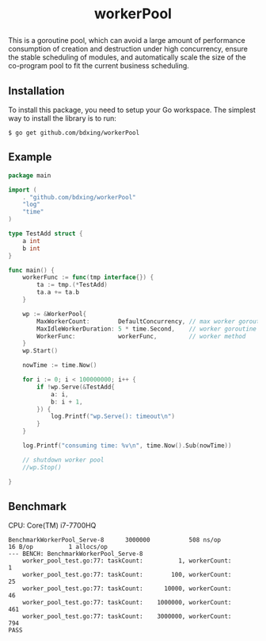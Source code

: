 # <p align="center">workerPool</p>

This is a goroutine pool, which can avoid a large amount of performance consumption of creation and destruction under high concurrency, ensure the stable scheduling of modules, and automatically scale the size of the co-program pool to fit the current business scheduling.

## Installation

To install this package, you need to setup your Go workspace.  The simplest way to install the library is to run:

```
$ go get github.com/bdxing/workerPool
```

## Example 

```go
package main

import (
	. "github.com/bdxing/workerPool"
	"log"
	"time"
)

type TestAdd struct {
	a int
	b int
}

func main() {
	workerFunc := func(tmp interface{}) {
		ta := tmp.(*TestAdd)
		ta.a += ta.b
	}

	wp := &WorkerPool{
		MaxWorkerCount:        DefaultConcurrency, // max worker goroutine number, Hot add
		MaxIdleWorkerDuration: 5 * time.Second,    // worker goroutine max Idle Worker Duration
		WorkerFunc:            workerFunc,         // worker method
	}
	wp.Start()

	nowTime := time.Now()

	for i := 0; i < 100000000; i++ {
		if !wp.Serve(&TestAdd{
			a: i,
			b: i + 1,
		}) {
			log.Printf("wp.Serve(): timeout\n")
		}
	}

	log.Printf("consuming time: %v\n", time.Now().Sub(nowTime))

	// shutdown worker pool
	//wp.Stop()

}
```

## Benchmark

CPU: Core(TM) i7-7700HQ

```text
BenchmarkWorkerPool_Serve-8   	 3000000	       508 ns/op	      16 B/op	       1 allocs/op
--- BENCH: BenchmarkWorkerPool_Serve-8
    worker_pool_test.go:77: taskCount:          1, workerCount:          1
    worker_pool_test.go:77: taskCount:        100, workerCount:         25
    worker_pool_test.go:77: taskCount:      10000, workerCount:         46
    worker_pool_test.go:77: taskCount:    1000000, workerCount:        461
    worker_pool_test.go:77: taskCount:    3000000, workerCount:        794
PASS
```